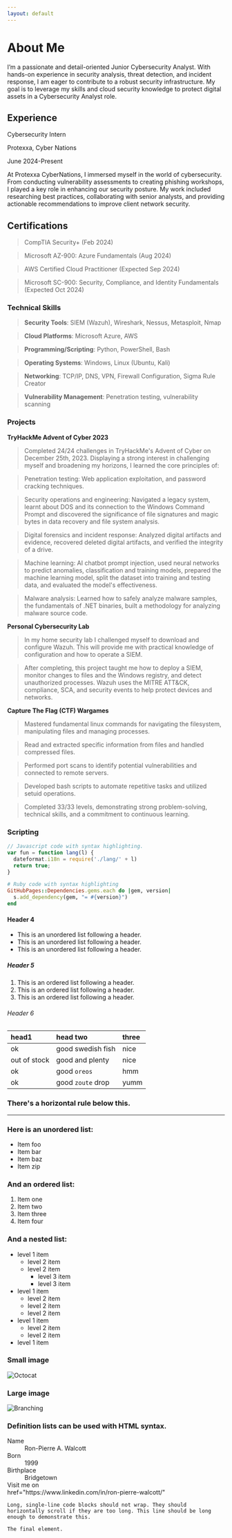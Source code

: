 ```yaml
---
layout: default
---
```



# About Me

I’m a passionate and detail-oriented Junior Cybersecurity Analyst. With hands-on experience in security analysis, threat detection, and incident response, I am eager to contribute to a robust security infrastructure. My goal is to leverage my skills and cloud security knowledge to protect digital assets in a Cybersecurity Analyst role.

## Experience 

Cybersecurity Intern

Protexxa, Cyber Nations

June 2024-Present

At Protexxa CyberNations, I immersed myself in the world of cybersecurity. From conducting vulnerability assessments to creating phishing workshops, I played a key role in enhancing our security posture. My work included researching best practices, collaborating with senior analysts, and providing actionable recommendations to improve client network security.

## Certifications

> CompTIA Security+ (Feb 2024)

> Microsoft AZ-900: Azure Fundamentals (Aug 2024)

> AWS Certified Cloud Practitioner (Expected Sep 2024)

> Microsoft SC-900: Security, Compliance, and Identity Fundamentals (Expected Oct 2024)

### Technical Skills

> **Security Tools**: SIEM (Wazuh), Wireshark, Nessus, Metasploit, Nmap

> **Cloud Platforms**: Microsoft Azure, AWS

> **Programming/Scripting**: Python, PowerShell, Bash

> **Operating Systems**: Windows, Linux (Ubuntu, Kali)

> **Networking**: TCP/IP, DNS, VPN, Firewall Configuration, Sigma Rule Creator

> **Vulnerability Management**: Penetration testing, vulnerability scanning

### Projects

**TryHackMe Advent of Cyber 2023**
> Completed 24/24 challenges in TryHackMe's Advent of Cyber on December 25th, 2023. Displaying a strong interest in challenging myself and broadening my horizons, I learned the core principles of:

> Penetration testing: Web application exploitation, and password cracking techniques.

> Security operations and engineering: Navigated a legacy system, learnt about DOS and its connection to the Windows Command Prompt and discovered the significance of file signatures and magic bytes in data recovery and file system analysis.

> Digital forensics and incident response: Analyzed digital artifacts and evidence, recovered deleted digital artifacts, and verified the integrity of a drive.

> Machine learning: AI chatbot prompt injection, used neural networks to predict anomalies, classification and training models, prepared the machine learning model, split the dataset into training and testing data, and evaluated the model's effectiveness.

> Malware analysis: Learned how to safely analyze malware samples, the fundamentals of .NET binaries, built a methodology for analyzing malware source code.

**Personal Cybersecurity Lab**
> In my home security lab I challenged myself to download and configure Wazuh. This will provide me with practical knowledge of configuration and how to operate a SIEM.

> After completing, this project taught me how to deploy a SIEM, monitor changes to files and the Windows registry, and detect unauthorized processes. Wazuh uses the MITRE ATT&CK, compliance, SCA, and security events to help protect devices and networks.

**Capture The Flag (CTF) Wargames**
> Mastered fundamental linux commands for navigating the filesystem, manipulating files and managing processes.

> Read and extracted specific information from files and handled compressed files.

> Performed port scans to identify potential vulnerabilities and connected to remote servers.

> Developed bash scripts to automate repetitive tasks and utilized setuid operations.

> Completed 33/33 levels, demonstrating strong problem-solving, technical skills, and a commitment to continuous learning.


### Scripting

```js
// Javascript code with syntax highlighting.
var fun = function lang(l) {
  dateformat.i18n = require('./lang/' + l)
  return true;
}
```

```ruby
# Ruby code with syntax highlighting
GitHubPages::Dependencies.gems.each do |gem, version|
  s.add_dependency(gem, "= #{version}")
end
```

#### Header 4

*   This is an unordered list following a header.
*   This is an unordered list following a header.
*   This is an unordered list following a header.

##### Header 5

1.  This is an ordered list following a header.
2.  This is an ordered list following a header.
3.  This is an ordered list following a header.

###### Header 6

| head1        | head two          | three |
|:-------------|:------------------|:------|
| ok           | good swedish fish | nice  |
| out of stock | good and plenty   | nice  |
| ok           | good `oreos`      | hmm   |
| ok           | good `zoute` drop | yumm  |

### There's a horizontal rule below this.

* * *

### Here is an unordered list:

*   Item foo
*   Item bar
*   Item baz
*   Item zip

### And an ordered list:

1.  Item one
1.  Item two
1.  Item three
1.  Item four

### And a nested list:

- level 1 item
  - level 2 item
  - level 2 item
    - level 3 item
    - level 3 item
- level 1 item
  - level 2 item
  - level 2 item
  - level 2 item
- level 1 item
  - level 2 item
  - level 2 item
- level 1 item

### Small image

![Octocat](https://github.githubassets.com/images/icons/emoji/octocat.png)

### Large image

![Branching](kali_wallpaper_green_4k_by_ashansol_dbinp74-fullview.png)


### Definition lists can be used with HTML syntax.

<dl>
<dt>Name</dt>
<dd>Ron-Pierre A. Walcott</dd>
<dt>Born</dt>
<dd>1999</dd>
<dt>Birthplace</dt>
<dd>Bridgetown</dd>
<dt>Visit me on</dt>
<a> href="https://www.linkedin.com/in/ron-pierre-walcott/"</a>

</dl>

```
Long, single-line code blocks should not wrap. They should horizontally scroll if they are too long. This line should be long enough to demonstrate this.
```

```
The final element.
```
